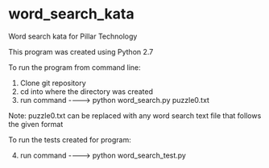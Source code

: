 # word_search_kata
Word search kata for Pillar Technology

This program was created using Python 2.7

To run the program from command line:

1. Clone git repository
2. cd into where the directory was created
3. run command ----> python word_search.py puzzle0.txt 

Note: puzzle0.txt can be replaced with any word search text file that follows the given format

To run the tests created for program:

4. run command ----> python word_search_test.py 